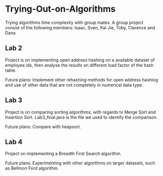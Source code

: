 # Trying-Out-on-Algorithms
Trying algorithms time complexity with group mates.
A group project consist of the following members:
Isaac, Sven, Kai Jie, Toby, Clarence and Dana

## Lab 2
Project is on implementing open address hashing on a available dataset of employee ids, then analyse the results on different load factor of the hash table.

Future plans:
Implement other rehashing methods for open address hashing and use of other data that are not completely in numerical data type.

## Lab 3 
Project is on comparing sorting algorithms, with regards to Merge Sort and Insertion Sort. Lab3_final.java is the file we used to identify the comparison.

Future plans:
Compare with heapsort.

## Lab 4
Project on implementing a Breadth First Search algorithm.

Future plans:
Experimenting with other algorithms on larger datasets, such as Bellmon Ford algorithm.
